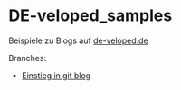 # DE-veloped_samples
Beispiele zu Blogs auf [de-veloped.de](www.de-veloped.de)

Branches:

+ [Einstieg in git blog](https://github.com/DE-veloped/DE-veloped_samples/tree/git_blog)